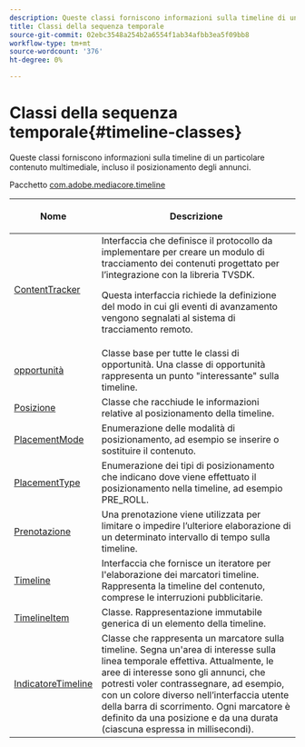 ```yaml
---
description: Queste classi forniscono informazioni sulla timeline di un particolare contenuto multimediale, incluso il posizionamento degli annunci.
title: Classi della sequenza temporale
source-git-commit: 02ebc3548a254b2a6554f1ab34afbb3ea5f09bb8
workflow-type: tm+mt
source-wordcount: '376'
ht-degree: 0%

---
```


# Classi della sequenza temporale{#timeline-classes}

Queste classi forniscono informazioni sulla timeline di un particolare contenuto multimediale, incluso il posizionamento degli annunci.

Pacchetto [com.adobe.mediacore.timeline](https://help.adobe.com/en_US/primetime/api/psdk/asdoc-dhls_1.4/com/adobe/mediacore/timeline/package-detail.html)

<table frame="all" colsep="1" rowsep="1" id="table_6752E908BA6546549619994A3F7D5F87"> 
 <thead> 
  <tr rowsep="1"> 
   <th colname="1" class="entry"> Nome </th> 
   <th colname="2" class="entry"> <p>Descrizione </p> </th> 
  </tr> 
 </thead>
 <tbody> 
  <tr rowsep="1"> 
   <td colname="1"> <span class="codeph"> <a href="https://help.adobe.com/en_US/primetime/api/psdk/asdoc-dhls_1.4/com/adobe/mediacore/timeline/ContentTracker.html" format="html" scope="external"> ContentTracker </a> </span> </td> 
   <td colname="2"> Interfaccia che definisce il protocollo da implementare per creare un modulo di tracciamento dei contenuti progettato per l’integrazione con la libreria TVSDK. <p>Questa interfaccia richiede la definizione del modo in cui gli eventi di avanzamento vengono segnalati al sistema di tracciamento remoto. </p> </td> 
  </tr> 
  <tr rowsep="1"> 
   <td colname="1"> <span class="codeph"> <a href="https://help.adobe.com/en_US/primetime/api/psdk/asdoc-dhls_1.4/com/adobe/mediacore/timeline/Opportunity.html" format="html" scope="external"> opportunità </a> </span> </td> 
   <td colname="2"> Classe base per tutte le classi di opportunità. Una classe di opportunità rappresenta un punto "interessante" sulla timeline. </td> 
  </tr> 
  <tr rowsep="1"> 
   <td colname="1"> <span class="codeph"> <a href="https://help.adobe.com/en_US/primetime/api/psdk/asdoc-dhls_1.4/com/adobe/mediacore/timeline/Placement.html" format="html" scope="external"> Posizione </a> </span> </td> 
   <td colname="2"> Classe che racchiude le informazioni relative al posizionamento della timeline. </td> 
  </tr> 
  <tr rowsep="1"> 
   <td colname="1"> <span class="codeph"> <a href="https://help.adobe.com/en_US/primetime/api/psdk/asdoc-dhls_1.4/com/adobe/mediacore/timeline/PlacementMode.html" format="html" scope="external"> PlacementMode </a> </span> </td> 
   <td colname="2"> Enumerazione delle modalità di posizionamento, ad esempio se inserire o sostituire il contenuto. </td> 
  </tr> 
  <tr rowsep="1"> 
   <td colname="1"> <span class="codeph"> <a href="https://help.adobe.com/en_US/primetime/api/psdk/asdoc-dhls_1.4/com/adobe/mediacore/timeline/PlacementType.html" format="html" scope="external"> PlacementType </a> </span> </td> 
   <td colname="2"> Enumerazione dei tipi di posizionamento che indicano dove viene effettuato il posizionamento nella timeline, ad esempio PRE_ROLL. </td> 
  </tr> 
  <tr rowsep="1"> 
   <td colname="1"> <span class="codeph"> <a href="https://help.adobe.com/en_US/primetime/api/psdk/asdoc-dhls_1.4/com/adobe/mediacore/timeline/Reservation.html" format="html" scope="external"> Prenotazione </a> </span> </td> 
   <td colname="2"> Una prenotazione viene utilizzata per limitare o impedire l’ulteriore elaborazione di un determinato intervallo di tempo sulla timeline. </td> 
  </tr> 
  <tr rowsep="1"> 
   <td colname="1"> <span class="codeph"> <a href="https://help.adobe.com/en_US/primetime/api/psdk/asdoc-dhls_1.4/com/adobe/mediacore/timeline/Timeline.html" format="html" scope="external"> Timeline </a> </span> </td> 
   <td colname="2"> Interfaccia che fornisce un iteratore per l'elaborazione dei marcatori timeline. Rappresenta la timeline del contenuto, comprese le interruzioni pubblicitarie. </td> 
  </tr> 
  <tr rowsep="1"> 
   <td colname="1"> <span class="codeph"> <a href="https://help.adobe.com/en_US/primetime/api/psdk/asdoc-dhls_1.4/com/adobe/mediacore/timeline/TimelineItem.html" format="html" scope="external"> TimelineItem </a> </span> </td> 
   <td colname="2"> Classe. Rappresentazione immutabile generica di un elemento della timeline. </td> 
  </tr> 
  <tr rowsep="1"> 
   <td colname="1"> <span class="codeph"> <a href="https://help.adobe.com/en_US/primetime/api/psdk/asdoc-dhls_1.4/com/adobe/mediacore/timeline/TimelineMarker.html" format="html" scope="external"> IndicatoreTimeline </a> </span> </td> 
   <td colname="2"> Classe che rappresenta un marcatore sulla timeline. Segna un'area di interesse sulla linea temporale effettiva. Attualmente, le aree di interesse sono gli annunci, che potresti voler contrassegnare, ad esempio, con un colore diverso nell’interfaccia utente della barra di scorrimento. Ogni marcatore è definito da una posizione e da una durata (ciascuna espressa in millisecondi). </td> 
  </tr> 
 </tbody> 
</table>
